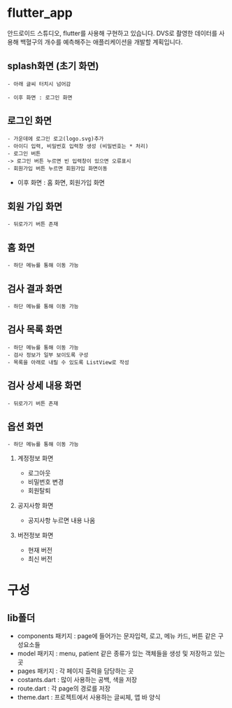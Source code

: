 # flutter_app

안드로이드 스튜디오, flutter를 사용해 구현하고 있습니다.
DVS로 촬영한 데이터를 사용해 백혈구의 개수를 예측해주는 애플리케이션을 개발할 계획입니다.


## splash화면 (초기 화면)
    - 아래 글씨 터치시 넘어감

    - 이후 화면 : 로그인 화면    

## 로그인 화면
    - 가운데에 로그인 로고(logo.svg)추가
    - 아이디 입력, 비밀번호 입력창 생성 (비밀번호는 * 처리)
    - 로그인 버튼    
    -> 로그인 버튼 누르면 빈 입력창이 있으면 오류표시
    - 회원가입 버튼 누르면 회원가입 화면이동

- 이후 화면 : 홈 화면, 회원가입 화면    

## 회원 가입 화면
    - 뒤로가기 버튼 존재

## 홈 화면
    - 하단 메뉴를 통해 이동 가능

## 검사 결과 화면
    - 하단 메뉴를 통해 이동 가능

## 검사 목록 화면
    - 하단 메뉴를 통해 이동 가능
    - 검사 정보가 일부 보이도록 구성
    - 목록을 아래로 내릴 수 있도록 ListView로 작성

## 검사 상세 내용 화면
    - 뒤로가기 버튼 존재

## 옵션 화면
    - 하단 메뉴를 통해 이동 가능

1. 계정정보 화면
    - 로그아웃
    - 비밀번호 변경
    - 회원탈퇴
  
2. 공지사항 화면
    - 공지사항 누르면 내용 나옴
  
3. 버전정보 화면
    - 현재 버전
    - 최신 버전

# 구성
## lib폴더
- components 패키지 : page에 들어가는 문자입력, 로고, 메뉴 카드, 버튼 같은 구성요소들
- model 패키지 : menu, patient 같은 종류가 있는 객체들을 생성 및 저장하고 있는 곳
- pages 패키지 : 각 페이지 출력을 담당하는 곳
- costants.dart : 많이 사용하는 공백, 색을 저장
- route.dart : 각 page의 경로를 저장
- theme.dart : 프로젝트에서 사용하는 글씨체, 앱 바 양식 
